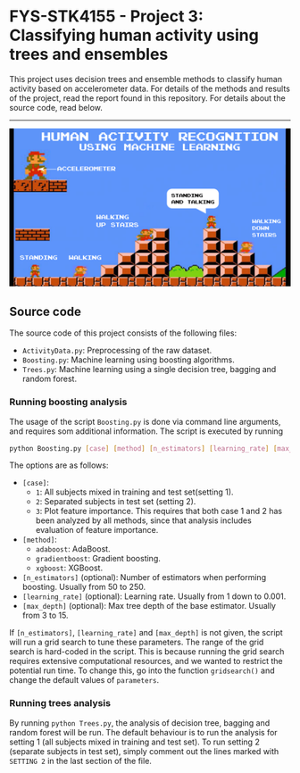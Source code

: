 # FYS-STK4155 - Project 3: Classifying human activity using trees and ensembles

This project uses decision trees and ensemble methods to classify human
activity based on accelerometer data. For details of the methods and results of
the project, read the report found in this repository. For details about the
source code, read below.

---

![](har-mario-figure.png)

## Source code

The source code of this project consists of the following files:

- `ActivityData.py`: Preprocessing of the raw dataset.
- `Boosting.py`: Machine learning using boosting algorithms.
- `Trees.py`: Machine learning using a single decision tree, bagging and random
  forest.


### Running boosting analysis

The usage of the script `Boosting.py` is done via command line arguments, and
requires som additional information. The script is executed by running 

```sh
python Boosting.py [case] [method] [n_estimators] [learning_rate] [max_depth]
```

The options are as follows:

- `[case]`:
    - `1`: All subjects mixed in training and test set(setting 1).
    - `2`: Separated subjects in test set (setting 2).
    - `3`: Plot feature importance. This requires that both case 1 and 2 has been
      analyzed by all methods, since that analysis includes evaluation of
      feature importance.
- `[method]`:
    - `adaboost`: AdaBoost.
    - `gradientboost`: Gradient boosting.
    - `xgboost`: XGBoost.
- `[n_estimators]` (optional): Number of estimators when performing boosting. Usually
  from 50 to 250.
- `[learning_rate]` (optional): Learning rate. Usually from 1 down to 0.001.
- `[max_depth]` (optional): Max tree depth of the base estimator. Usually from 3 to 15.

If `[n_estimators]`, `[learning_rate]` and `[max_depth]` is not given, the
script will run a grid search to tune these parameters. The range of the grid
search is hard-coded in the script. This is because running the grid search requires
extensive computational resources, and we wanted to restrict the potential run
time. To change this, go into the function `gridsearch()` and change the
default values of `parameters`.

### Running trees analysis

By running `python Trees.py`, the analysis of decision tree, bagging and random
forest will be run. The default behaviour is to run the analysis for setting 1
(all subjects mixed in training and test set). To run setting 2 (separate
subjects in test set), simply comment out the lines marked with `SETTING 2` in
the last section of the file.


